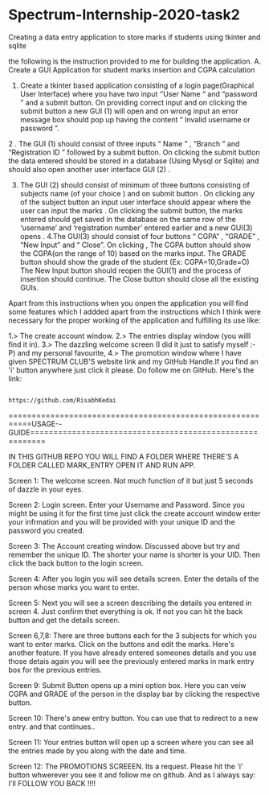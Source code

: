 # Spectrum-Internship-2020-task2
 Creating a data entry application to store marks if students using tkinter and sqlite


the following is the instruction provided to me for building the  application.
A.	Create a GUI Application for student marks insertion and CGPA calculation


1. Create a tkinter based application consisting of a login page(Graphical User Interface) where you have two input ‘’User Name “ and “password ” and a submit button. On providing correct input and on clicking the submit button a new GUI (1) will open and on wrong input an error message box should pop up having the content “ Invalid username or password ”.

2 . The GUI (1) should consist of three inputs “ Name ” , ”Branch ” and “Registration ID ” followed by a submit button. On clicking the submit button the data entered should be stored in a database (Using Mysql or Sqlite) and should also open another user interface GUI (2) . 

3. The GUI (2) should consist of minimum  of three buttons consisting of  subjects name (of your choice ) and on submit button . On clicking any of the subject button  an input user interface should appear where the user can input the marks . On clicking the submit button, the marks entered should get saved in the database on the same row of the  ‘username’ and ‘registration number’ entered earlier and  a new GUI(3) opens .
4.The GUI(3) should consist of four buttons “ CGPA” , “GRADE” , “New Input” and “ Close”.
On clicking  ,
The CGPA button should show the CGPA(on the range of 10) based on the marks input.
The GRADE button should show the grade of the student (Ex: CGPA=10,Grade=O) 
The New Input button should reopen the GUI(1) and the process of insertion should continue.
The Close button should close all the existing GUIs.

Apart from this instructions when you onpen the application you will find some features which I addded apart from the instructions which I think were necessary for the proper working of the application and fulfilling its use like:

1.> The create account window.
2.> The entries display window (you willl find it in).
3.> The dazzling welcome screen (I did it just to satisfy myself  :-P)
and my personal favourite,
4.> The promotion window where I have given SPECTRUM CLUB'S website link and my GitHub Handle.If you find an 'i' button anywhere just click it please. Do follow me on GitHub. Here's the link:
															
												https://github.com/RisabhKedai 

===========================================================USAGE--GUIDE=========================================================



IN THIS GITHUB REPO YOU WILL FIND A FOLDER WHERE THERE'S A FOLDER CALLED MARK_ENTRY OPEN IT AND RUN APP.




Screen 1: The welcome screen. Not much function of it but just 5 seconds of dazzle in your eyes.

Screen 2: Login screen. Enter your Username and Password. Since you might be using it for the first time just click the create account window enter your infrmation and you will be provided with your unique ID and the password you created.

Screen 3: The Account creating window. Discussed above but try and remember the unique ID. The shorter your name is shorter is your UID. Then click the back button to the login screen.

Screen 4: After you login you will see details screen. Enter the details of the person whose marks you want to enter.

Screen 5: Next you will see a screen describing the details you entered in screen 4. Just confirm thet everything is ok. If not you can hit the back button and get the details screen.

Screen 6,7,8: There are three buttons each for the 3 subjects for which you want to enter marks. Click on the buttons and edit the marks. Here's another feature. If you have already entered someones details and you use those detais again you will see the previously entered marks in mark entry box for the previous entries.

Screen 9: Submit Button opens up a mini option box. Here you can veiw CGPA and GRADE of the person in the display bar by clicking the respective  button.

Screen 10: There's anew entry button. You can use that to redirect to a new entry. and that continues..

Screen 11: Your entries button will open up a screen where you can see all the entries made by you along with the date and time. 

Screen 12: The PROMOTIONS SCREEEN. Its a request. Please hit the 'i' button whwerever you see it and follow me on github. 
											And as I always say:
									      I'll FOLLOW YOU BACK !!!!

